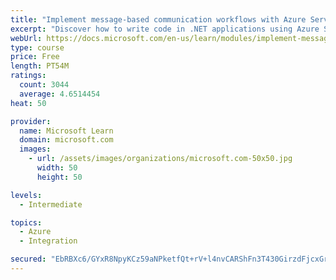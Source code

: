 ```yaml
---
title: "Implement message-based communication workflows with Azure Service Bus"
excerpt: "Discover how to write code in .NET applications using Azure Service Bus for communications that can handle high demand, low bandwidth, and hardware failures."
webUrl: https://docs.microsoft.com/en-us/learn/modules/implement-message-workflows-with-service-bus/
type: course
price: Free
length: PT54M
ratings:
  count: 3044
  average: 4.6514454
heat: 50

provider:
  name: Microsoft Learn
  domain: microsoft.com
  images:
    - url: /assets/images/organizations/microsoft.com-50x50.jpg
      width: 50
      height: 50

levels:
  - Intermediate

topics:
  - Azure
  - Integration

secured: "EbRBXc6/GYxR8NpyKCz59aNPketfQt+rV+l4nvCARShFn3T430GirzdFjcxGrtwl88BnP8tu/n0rm6268oVWHGRdB4ERl/GnjUJ+cd68xVxbSbTAvCX8QTetkZLBXTjxIen0uXE6montwIUsPkF3gJblatOE9ohGXUnMQ+67+GM6Uw4dsH/rnTGPxBI92YTg5ItR1STDxn1ggZ4ay16Uj8EGBQOVeOgi1QHGyKplVKV9nobQVeUtALC1f9V4jPqocki71pOXB/6lQ6NApRIh/WFD0hOramrjRyyOL3FhQIuhonqmZbT4U4qgT3NZdUvg140Q2wckFlB+KEaz6f0zJMVFnnfcfsE3Q6a2/Otn9mwXlSVOoCVXgxBytq+77XHGARggcma1tMzO0Ur0S05FjoKfRJOopjjZGwhX3q+BRT4=;aiDm485zD+vVdmgokJ444w=="
---
```


